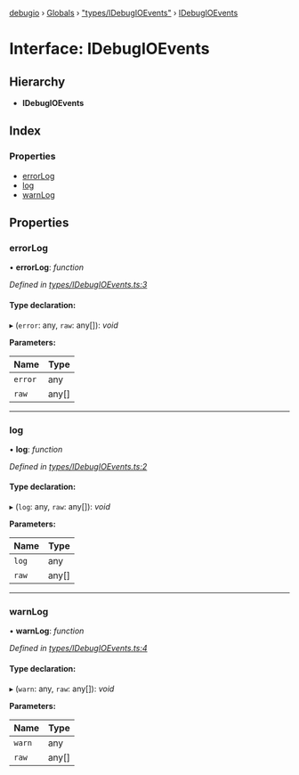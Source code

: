 [debugio](../README.md) › [Globals](../globals.md) › ["types/IDebugIOEvents"](../modules/_types_idebugioevents_.md) › [IDebugIOEvents](_types_idebugioevents_.idebugioevents.md)

# Interface: IDebugIOEvents

## Hierarchy

* **IDebugIOEvents**

## Index

### Properties

* [errorLog](_types_idebugioevents_.idebugioevents.md#errorlog)
* [log](_types_idebugioevents_.idebugioevents.md#log)
* [warnLog](_types_idebugioevents_.idebugioevents.md#warnlog)

## Properties

###  errorLog

• **errorLog**: *function*

*Defined in [types/IDebugIOEvents.ts:3](https://github.com/kislball/debugio/blob/9a1c73e/src/types/IDebugIOEvents.ts#L3)*

#### Type declaration:

▸ (`error`: any, `raw`: any[]): *void*

**Parameters:**

Name | Type |
------ | ------ |
`error` | any |
`raw` | any[] |

___

###  log

• **log**: *function*

*Defined in [types/IDebugIOEvents.ts:2](https://github.com/kislball/debugio/blob/9a1c73e/src/types/IDebugIOEvents.ts#L2)*

#### Type declaration:

▸ (`log`: any, `raw`: any[]): *void*

**Parameters:**

Name | Type |
------ | ------ |
`log` | any |
`raw` | any[] |

___

###  warnLog

• **warnLog**: *function*

*Defined in [types/IDebugIOEvents.ts:4](https://github.com/kislball/debugio/blob/9a1c73e/src/types/IDebugIOEvents.ts#L4)*

#### Type declaration:

▸ (`warn`: any, `raw`: any[]): *void*

**Parameters:**

Name | Type |
------ | ------ |
`warn` | any |
`raw` | any[] |
